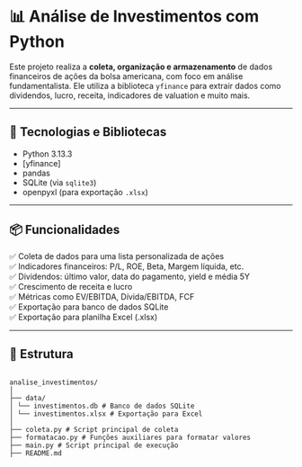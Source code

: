 # 📊 Análise de Investimentos com Python

Este projeto realiza a **coleta, organização e armazenamento** de dados financeiros de ações da bolsa americana, com foco em análise fundamentalista. Ele utiliza a biblioteca `yfinance` para extrair dados como dividendos, lucro, receita, indicadores de valuation e muito mais.

---

## 🧰 Tecnologias e Bibliotecas

- Python 3.13.3
- [yfinance]
- pandas
- SQLite (via `sqlite3`)
- openpyxl (para exportação `.xlsx`)

---

## 📦 Funcionalidades

✅ Coleta de dados para uma lista personalizada de ações  
✅ Indicadores financeiros: P/L, ROE, Beta, Margem líquida, etc.  
✅ Dividendos: último valor, data do pagamento, yield e média 5Y  
✅ Crescimento de receita e lucro  
✅ Métricas como EV/EBITDA, Dívida/EBITDA, FCF  
✅ Exportação para banco de dados SQLite  
✅ Exportação para planilha Excel (.xlsx)

---

## 📁 Estrutura
```text

analise_investimentos/
│
├── data/
│ └── investimentos.db # Banco de dados SQLite
│ └── investimentos.xlsx # Exportação para Excel
│
├── coleta.py # Script principal de coleta
├── formatacao.py # Funções auxiliares para formatar valores
├── main.py # Script principal de execução
├── README.md
